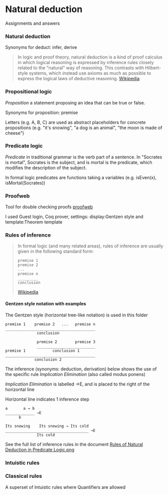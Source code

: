 # Natural deduction

Assignments and answers

### Natural deduction

Synonyms for deduct: infer, derive

> In logic and proof theory, natural deduction is a kind of proof calculus in which logical reasoning is expressed by inference rules closely related to the "natural" way of reasoning. This contrasts with Hilbert-style systems, which instead use axioms as much as possible to express the logical laws of deductive reasoning. [Wikipedia](https://en.wikipedia.org/wiki/Natural_deduction)

### Propositional logic

*Proposition* a statement proposing an idea that can be true or false.

Synonyms for proposition: premise

Letters (e.g. A, B, C) are used as abstract placeholders for concrete propositions (e.g. "it's snowing", "a dog is an animal", "the moon is made of cheese")

### Predicate logic

*Predicate* in traditional grammar is the verb part of a sentence. In "Socrates is mortal", Socrates is the subject, and is mortal is the predicate, which modifies the description of the subject.

In formal logic predicates are functions taking a variables (e.g. isEven(x), isMortal(Socrates)) 

### Proofweb

Tool for double checking proofs [proofweb](http://proofweb.cs.ru.nl/)

I used Guest login, Coq prover, settings: display:Gentzen style and template:Theorem template

### Rules of inference
> In formal logic (and many related areas), rules of inference are usually given in the following standard form:
> ```
>premise 1
>premise 2
>...
>premise n
>_________
>conclusion
>```
>[Wikipedia](https://en.wikipedia.org/wiki/Rule_of_inference)

#### Gentzen style notation with examples
The Gentzen style (horizontal tree-like notation) is used in this folder

```
premise 1    premise 2   ...   premise n
________________________________________
              conclusion
```

```
              premise 2        premise 3
              __________________________
premise 1            conclusion 1
________________________________________
             conclusion 2
```

The inference (synonyms: deduction, derivation) below shows the use of the specific rule *Implication Elimination* (also called modus ponens)

*Implication Elimination* is labelled →E, and is placed to the right of the horizontal line

Horizontal line indicates 1 inference step

```
a       a → b
_____________ →E
      b
```

```
Its snowing    Its snowing → Its cold
_____________________________________ →E
              Its cold
```

See the full list of inference rules in the document [Rules of Natural Deduction in Predicate Logic.png](https://github.com/hojelse/fcdm/blob/master/natural_deduction/README.md)

### Intuistic rules


### Classical rules

A superset of Intuistic rules where Quantifiers are allowed
